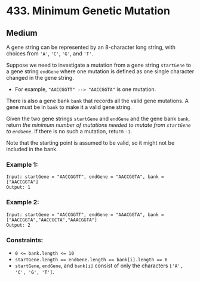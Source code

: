 # 433. Minimum Genetic Mutation


## Medium

A gene string can be represented by an 8-character long string, with choices from `'A'`, `'C'`, `'G'`, and `'T'`.

Suppose we need to investigate a mutation from a gene string `startGene` to a gene string `endGene` where one mutation is defined as one single character changed in the gene string.

- For example, `"AACCGGTT" --> "AACCGGTA"` is one mutation.

There is also a gene bank `bank` that records all the valid gene mutations. A gene must be in `bank` to make it a valid gene string.

Given the two gene strings `startGene` and `endGene` and the gene bank `bank`, return *the minimum number of mutations needed to mutate from `startGene` to `endGene`*. If there is no such a mutation, return `-1`.

Note that the starting point is assumed to be valid, so it might not be included in the bank.

### Example 1:
```console
Input: startGene = "AACCGGTT", endGene = "AACCGGTA", bank = ["AACCGGTA"]
Output: 1
```

### Example 2:
```console
Input: startGene = "AACCGGTT", endGene = "AAACGGTA", bank = ["AACCGGTA","AACCGCTA","AAACGGTA"]
Output: 2
```

### Constraints:

- `0 <= bank.length <= 10`
- `startGene.length == endGene.length == bank[i].length == 8`
- `startGene`, `endGene`, and `bank[i]` consist of only the characters `['A', 'C', 'G', 'T']`.
